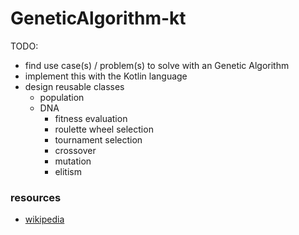 # GeneticAlgorithm-kt

TODO:
 - find use case(s) / problem(s) to solve with an Genetic Algorithm
 - implement this with the Kotlin language
 - design reusable classes
    - population
    - DNA
      - fitness evaluation
      - roulette wheel selection
      - tournament selection
      - crossover
      - mutation
      - elitism

### resources 
- [wikipedia](https://en.wikipedia.org/wiki/Genetic_algorithm)
